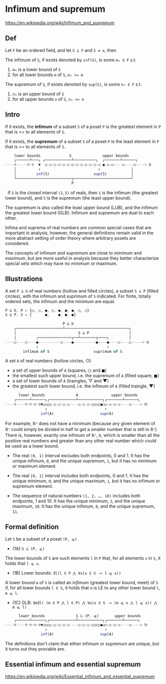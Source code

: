 # Infimum and supremum

https://en.wikipedia.org/wiki/Infimum_and_supremum

## Def

Let `F` be an ordered field, and let `S ⊆ F` and `S ≠ ∅`, then

The infimum of `S`, if exists denoted by `inf(S)`, is some `m₀ ∈ F` s.t.
1. `m₀` is a lower bound of `S`
2. for all lower bounds `m` of `S`, `m₀ >= m`

The supremum of `S`, if exists denoted by `sup(S)`, is some `n₀ ∈ F` s.t.
1. `n₀` is an upper bound of `S`
2. for all upper bounds `n` of `S`, `n₀ <= n`


## Intro

If it exists, the **infimum** of a subset `S` of a poset `P` is the greatest element in `P` that is <= to all elements of `S`.

If it exists, the **supremum** of a subset `S` of a poset `P` is the least element in `P` that is >= to all elements of `S`.

```js
    lower bounds             S              upper bounds
    ┌──────┴───┐ ┌────────────┴──────────┐  ┌───────┴──────┐
----▽-----▽-▽  ▼  ○-○-○-○-○-○-○-○-○-○-○-○-○ ◼ ◻-◻----◻----◻----> ℝ
    │          ↑                          ↑              │
    │         inf(S)                    sup(S)           │
    └─────────────────────────┬──────────────────────────┘
                              P
```
 
If `S` is the closed interval `(1,5)` of reals, then `1` is the infimum (the greatest lower bound), and `5` is the supremum (the least upper bound).

The supremum is also called the least upper bound (LUB), and the infimum the greatest lower bound (GLB). Infimum and supremum are dual to each other.

Infima and suprema of real numbers are common special cases that are important in analysis, however, the general definitions remain valid in the more abstract setting of order theory where arbitrary posets are considered.

The concepts of infimum and supremum are close to *minimum* and *maximum*, but are more useful in analysis because they better characterize special sets which may have no minimum or maximum.


## Illustrations

A set `P ⊆ ℝ` of real numbers (hollow and filled circles), a subset `S ⊆ P` (filled circles), with the infimum and suprimum of `S` indicated. For finite, totally ordered sets, the infimum and the minimum are equal.

```js
P ⊆ ℝ, P = {○, ○, ●, ○, ●, ●, ●, ○, ○}
S ⊆ P, S = {      ●,    ●, ●, ●}

                          P ⊆ ℝ
    ┌─────────────────────┴─────────────────────────────┐
    │                            S ⊆ P                  │
    │         ┌───────────────┬──┴───────┬────┐         │
----○----○----●----------○----●----------●----●----○----○-----> ℝ
              ↑                               ↑
        infimum of S                    suprimum of S
```

A set `A` of real numbers (hollow circles, ○)
- a set of upper bounds of `A` (squares, ◻ and ◼)
- the smallest such upper bound, i.e. the supremum of `A` (filled square, ◼)
- a set of lower bounds of `A` (traingles, ▽ and ▼)
- the greatest such lower bound,  i.e. the infimum of `A` (filled traingle, ▼)

```js
      lower bounds              A               upper bounds
    ┌──────┴──────┐┌────────────┴───────────┐┌───────┴──────┐
----▽----▽-▽-▽-▽▼○○○○-○-○-○-○----○-○-○-○○○○◼◻◻-◻-◻-◻----◻----> ℝᐩ
                  ↑                          ↑
                inf(A)                     sup(A)
```

For example, ℝᐩ does not have a minimum (because any given element of ℝᐩ could simply be divided in half to get a smaller number that is still in ℝᐩ). There is, however, exactly one infimum of ℝᐩ, `0`, which is smaller than all the positive real numbers and greater than any other real number which could be used as a lower bound.

* The real `(0, 1)` interval excludes both endpoints, 0 and 1. It has the unique infimum, `0`, and the unique supremum, `1`, but it has no minimum or maximum element.

* The real `[0, 1]` interval includes both endpoints, 0 and 1. It has the unique minimum, `0`, and the unique maximum, `1`, but it has no infimum or supremum element.

* The sequence of natural numbers `(1, 2, …, 10)` includes both endpoints, 1 and 10. It has the unique minimum, `1`, and the unique maximum, `10`. It has the unique infimum, `0`, and the unique supremum, `11`.



## Formal definition

Let `S` be a subset of a poset `(P, ⩽)`

* (1A) `S ⊆ (P, ⩽)`

The lower bounds of `S` are such elements `l` in `P` that, for all elements `x` in `S`, it holds that `l ⩽ x`.

* (1B) Lower bounds: `∃l(l ∈ P ⋀ ∀x(x ∈ S -> l ⩽ x))`

A lower bound `m` of `S` is called an *infimum* (greatest lower bound, meet) of `S` if, for all lower bounds `l ∈ S`, it holds that `m` is LE to any other lower bound `l`, `m ⩽ l`.

* (1C) GLB: `∃m∃l( (m ∈ P ⋀ l ∈ P) ⋀ ∀x(x ∈ S -> (m ⩽ x ⋀ l ⩽ x)) ⋀ m ⩽ l)`


```js
      lower bounds              S ⊆ (P, ⩽)       upper bounds
    ┌──────┴──────┐┌────────────┴───────────┐┌───────┴──────┐
----▽----▽-▽-▽-▽▼○○○○-○-○-○-○----○-○-○-○○○○◼◻◻-◻-◻-◻----◻----> ℝᐩ
                  ↑                          ↑
                inf(A)                     sup(A)
```

The definitions don't claim that either infimum or supremum are unique, but it turns out they provable are.




















## Essential infimum and essential supremum

https://en.wikipedia.org/wiki/Essential_infimum_and_essential_supremum
